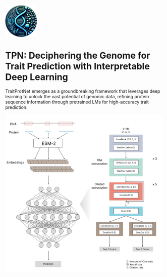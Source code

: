 <img src="images/TPN_icon.svg" width="100" height="100" alt="Image text">

# TPN: Deciphering the Genome for Trait Prediction with Interpretable Deep Learning
TraitProtNet emerges as a groundbreaking framework that leverages deep learning to unlock the vast potential of genomic data, refining protein sequence information through pretrained LMs for high-accuracy trait prediction.

<img src="images/Frame 66.svg" width="500" height="500" alt="Image text">
